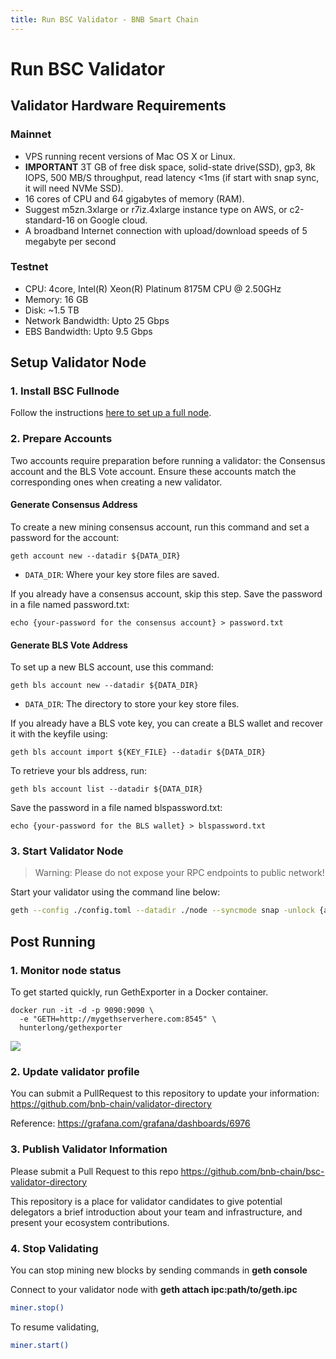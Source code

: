 ```yaml
---
title: Run BSC Validator - BNB Smart Chain
---
```


# Run BSC Validator

## Validator Hardware Requirements

### Mainnet

- VPS running recent versions of Mac OS X or Linux.
- **IMPORTANT** 3T GB of free disk space, solid-state drive(SSD), gp3, 8k IOPS, 500 MB/S throughput, read latency <1ms (if start with snap sync, it will need NVMe SSD).
- 16 cores of CPU and 64 gigabytes of memory (RAM).
- Suggest m5zn.3xlarge or r7iz.4xlarge instance type on AWS, or c2-standard-16 on Google cloud.
- A broadband Internet connection with upload/download speeds of 5 megabyte per second

### Testnet

- CPU: 4core, Intel(R) Xeon(R) Platinum 8175M CPU @ 2.50GHz
- Memory: 16 GB
- Disk: ~1.5 TB
- Network Bandwidth: Upto 25 Gbps
- EBS Bandwidth: Upto 9.5 Gbps

## Setup Validator Node

### 1. Install BSC Fullnode

Follow the instructions [here to set up a full node](../developers/node_operators/full_node.md).

### 2. Prepare Accounts

Two accounts require preparation before running a validator: the Consensus account and the BLS Vote account.
Ensure these accounts match the corresponding ones when creating a new validator.

#### Generate Consensus Address
To create a new mining consensus account, run this command and set a password for the account:

```shell
geth account new --datadir ${DATA_DIR}
```

-  `DATA_DIR`: Where your key store files are saved.

If you already have a consensus account, skip this step. Save the password in a file named password.txt:

```shell
echo {your-password for the consensus account} > password.txt
```

#### Generate BLS Vote Address

To set up a new BLS account, use this command:

```shell
geth bls account new --datadir ${DATA_DIR}
```

-  `DATA_DIR`: The directory to store your key store files.

If you already have a BLS vote key, you can create a BLS wallet and recover it with the keyfile using:

```shell
geth bls account import ${KEY_FILE} --datadir ${DATA_DIR}
```

To retrieve your bls address, run:

```shell
geth bls account list --datadir ${DATA_DIR}
```

Save the password in a file named blspassword.txt:

```shell
echo {your-password for the BLS wallet} > blspassword.txt
```

### 3. Start Validator Node

> Warning: Please do not expose your RPC endpoints to public network!

Start your validator using the command line below:

```bash
geth --config ./config.toml --datadir ./node --syncmode snap -unlock {accounts to sign txs, including your mining account at least} --miner.etherbase {the address of your mining account} --password password.txt --blspassword blspassword.txt --mine --vote --allow-insecure-unlock --cache 18000
```

## Post Running

### 1. Monitor node status

To get started quickly, run GethExporter in a Docker container.

```
docker run -it -d -p 9090:9090 \
  -e "GETH=http://mygethserverhere.com:8545" \
  hunterlong/gethexporter
```

![](https://grafana.com/api/dashboards/6976/images/4471/image)

### 2. Update validator profile

You can submit a PullRequest to this repository to update your information: <https://github.com/bnb-chain/validator-directory>

Reference: <https://grafana.com/grafana/dashboards/6976>


### 3. Publish Validator Information

Please submit a Pull Request to this repo <https://github.com/bnb-chain/bsc-validator-directory>

This repository is a place for validator candidates to give potential delegators a brief introduction about your team and infrastructure, and present your ecosystem contributions.

### 4. Stop Validating

You can stop mining new blocks by sending commands in **geth console**

Connect to your validator node with **geth attach ipc:path/to/geth.ipc**

```bash
miner.stop()
```

To resume validating,
```bash
miner.start()
```
